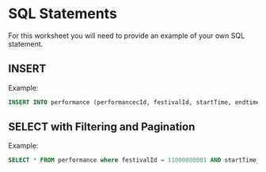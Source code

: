 # SQL Statements

For this worksheet you will need to provide an example of your own SQL statement. 

## INSERT

Example:
```sql
INSERT INTO performance (performancecId, festivalId, startTime, endtime) VALUES(1000000001, 1100000001, "10:00", "11:00");
```

## SELECT with Filtering and Pagination

Example:
```sql
SELECT * FROM performance where festivalId = 11000000001 AND startTime_gt > 1000 LIMIT 5 OFFSET 1
```
